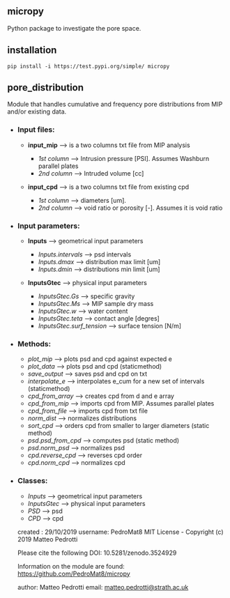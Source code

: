 ##  micropy
Python package to investigate the pore space.

## installation
    pip install -i https://test.pypi.org/simple/ micropy

##  pore_distribution
Module that handles cumulative and frequency pore distributions from MIP and/or
existing data.

* ### Input files:
  * **input_mip** --> is a two columns txt file from MIP analysis
    * _1st column_ --> Intrusion pressure [PSI]. Assumes Washburn parallel plates
    * _2nd column_ --> Intruded volume [cc]

  * **input_cpd** --> is a two columns txt file from existing cpd
    * _1st column_ --> diameters [um].
    * _2nd column_ --> void ratio or porosity [-]. Assumes it is void ratio

* ### Input parameters:
  * **Inputs** --> geometrical input parameters
    * _Inputs.intervals_ --> psd intervals
    * _Inputs.dmax_ --> distribution max limit [um]
    * _Inputs.dmin_ --> distributions min limit [um]

  * **InputsGtec** --> physical input parameters
    * _InputsGtec.Gs_ --> specific gravity
    * _InputsGtec.Ms_ --> MIP sample dry mass
    * _InputsGtec.w_ --> water content
    * _InputsGtec.teta_ --> contact angle [degres]
    * _InputsGtec.surf_tension_ --> surface tension [N/m]

* ### Methods:
  * _plot_mip_ --> plots psd and cpd against expected e
  * _plot_data_ --> plots psd and cpd (staticmethod)
  * _save_output_ --> saves psd and cpd on txt
  * _interpolate_e_ --> interpolates e_cum for a new set of intervals (staticmethod)
  * _cpd_from_array_ --> creates cpd from d and e array
  * _cpd_from_mip_ --> imports cpd from MIP. Assumes parallel plates
  * _cpd_from_file_ --> imports cpd from txt file
  * _norm_dist_ --> normalizes distributions
  * _sort_cpd_ --> orders cpd from smaller to larger diameters (static method)
  * _psd.psd_from_cpd_ --> computes psd (static method)
  * _psd.norm_psd_ --> normalizes psd
  * _cpd.reverse_cpd_ --> reverses cpd order
  * _cpd.norm_cpd_ --> normalizes cpd

* ### Classes:
  * _Inputs_ --> geometrical input parameters
  * _InputsGtec_ --> physical input parameters
  * _PSD_ --> psd
  * _CPD_ --> cpd

  created : 29/10/2019
  username: PedroMat8
  MIT License - Copyright (c) 2019 Matteo Pedrotti

  Please cite the following DOI:
  10.5281/zenodo.3524929

  Information on the module are found:
  https://github.com/PedroMat8/micropy

  author: Matteo Pedrotti
  email: matteo.pedrotti@strath.ac.uk
